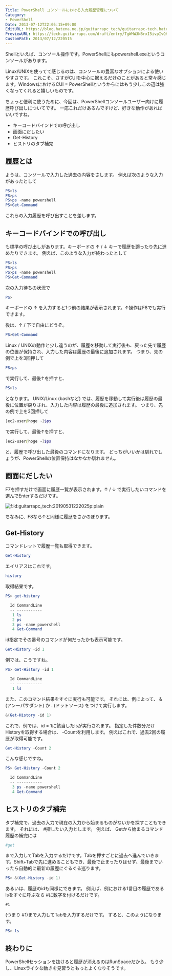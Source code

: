 ```yaml
---
Title: PowerShell コンソールにおける入力履歴管理について
Category:
- PowerShell
Date: 2013-07-12T22:05:15+09:00
EditURL: https://blog.hatena.ne.jp/guitarrapc_tech/guitarrapc-tech.hatenablog.com/atom/entry/6802418398340941349
PreviewURL: https://tech.guitarrapc.com/draft/entry/TgWHW3N8rxI5ivpIvQHTvSfznT8
CustomPath: 2013/07/12/220515
---
```


<!--
Date: 2013-07-12T22:05:15+09:00
URL: https://tech.guitarrapc.com/entry/2013/07/12/220515
-->

Shellといえば、コンソール操作です。PowerShellにもpowershell.exeというコンソールがあります。

Linux/UNIXを使ってて感じるのは、コンソールの豊富なオプションによる使いやすさです。 これこそ、さすがCUIを中心に据えるだけのことがあると常々感じます。WindowsにおけるCUI = PowerShellというからにはもう少しこの辺は強くなってくれると嬉しいものです。

ちょっと便利に使うために、今回は、PowerShellコンソールユーザー向けに履歴呼び出しについてです。
一応これだけあるんですけど、好きな動作があればいいですね。

- キーコードバインドでの呼び出し
- 画面にだしたい
- Get-History
- ヒストリのタブ補完

## 履歴とは

ようは、コンソールで入力した過去の内容をさします。 例えば次のような入力があったとして

```ps1
PS>ls
PS>ps
PS>ps -name powershell
PS>Get-Command
```

これらの入力履歴を呼び出すことを差します。

## キーコードバインドでの呼び出し

も標準の呼び出しがあります。キーボードの ↑ / ↓ キーで履歴を遡ったり先に進めたりできます。 例えば、このような入力が終わったとして

```ps1
PS>ls
PS>ps
PS>ps -name powershell
PS>Get-Command
```

次の入力待ちの状況で

```ps1
PS>
```

キーボードの ↑ を入力すると1つ前の結果が表示されます。↑操作はF8でも実行できます。

後は、↑ / 下で自由にどうぞ。

```ps1
PS>Get-Command
```

Linux / UNIXの動作と少し違うのが、履歴を移動して実行後も、戻った先で履歴の位置が保持され、入力した内容は履歴の最後に追加されます。
つまり、先の例で上を3回押して

```ps1
PS>ps
```

で実行して、最後↑を押すと、

```ps1
PS>ls
```

となります。 UNIX/Linux (bashなど) では、履歴を移動して実行後は履歴の最後に位置が戻りされ、入力した内容は履歴の最後に追加されます。
つまり、先の例で上を3回押して

```ps1
[ec2-user@hoge ~]$ps
```

で実行して、最後↑を押すと、

```ps1
[ec2-user@hoge ~]$ps
```

と、履歴で呼び出した最後のコマンドになります。 どっちがいいかは馴れでしょうが、PowerShellの位置保持はなかなか馴れません。

## 画面にだしたい

F7を押すだけで画面に履歴一覧が表示されます。↑ / ↓ で実行したいコマンドを選んでEnterするだけです。

<img class="hatena-fotolife" title="f:id:guitarrapc_tech:20190531222025p:plain" src="https://cdn-ak.f.st-hatena.com/images/fotolife/g/guitarrapc_tech/20190531/20190531222025.png" alt="f:id:guitarrapc_tech:20190531222025p:plain" />

ちなみに、F8なら↑と同様に履歴をさかのぼります。

## Get-History

コマンドレットで履歴一覧も取得できます。

```ps1
Get-History
```

エイリアスはこれです。

```ps1
history
```

取得結果です。

```ps1
PS> get-history

  Id CommandLine
  -- -----------
   1 ls
   2 ps
   3 ps -name powershell
   4 Get-Command
```

id指定でその番号のコマンドが何だったかも表示可能です。

```ps1
Get-History -id 1
```

例では、こうですね。

```ps1
PS> Get-History -id 1

  Id CommandLine
  -- -----------
   1 ls
```

また、このコマンド結果をすぐに実行も可能です。 それには、例によって、 &(アンーパサダント) か . (ドットソース) をつけて実行します。

```ps1
&(Get-History -id 1)
```

これで、例では、id = 1に該当したlsが実行されます。 指定した件数分だけHistoryを取得する場合は、 -Countを利用します。 例えばこれで、過去2回の履歴が取得可能です。

```ps1
Get-History -Count 2
```

こんな感じですね。

```ps1
PS> Get-History -Count 2

  Id CommandLine
  -- -----------
   3 ps -name powershell
   4 Get-Command
```

## ヒストリのタブ補完

タブ補完で、過去の入力で現在の入力から始まるものがないかを探すこともできます。 それには、 #探したい入力とします。 例えば、 Getから始まるコマンド履歴の補完には

```ps1
#get
```

まで入力してTabを入力するだけです。Tabを押すごとに過去へ進んでいきます。Shift+Tabで先に進めることもでき、最後で止まったりはせず、最後までいったら自動的に最新の履歴にぐるぐる巡ります。

```ps1
PS> &(Get-History -id 1)
```

あるいは、履歴のidも同様にできます。 例えば、例における1番目の履歴であるlsをすぐに呼ぶなら #に数字を付けるだけです。

```
#1
```

(つまり #1)まで入力してTabを入力するだけです。 すると、このようになります。

```ps1
PS> ls
```

## 終わりに

PowerShellセッションを抜けると履歴が消えるのはRunSpaceだから。
もう少し、Linuxライクな動きを見習うともっとよくなりそうです。
